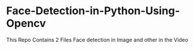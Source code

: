 # Face-Detection-in-Python-Using-Opencv
This Repo Contains 2 Files Face detection in Image and other in the Video
